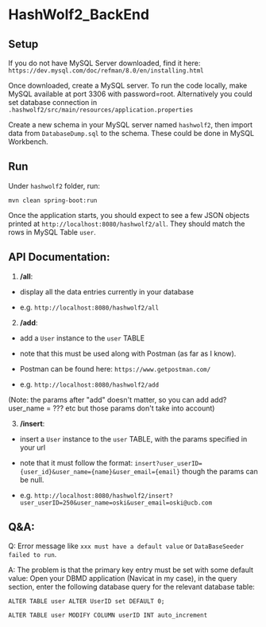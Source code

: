 # HashWolf2_BackEnd

## Setup
If you do not have MySQL Server downloaded, find it here: `https://dev.mysql.com/doc/refman/8.0/en/installing.html`

Once downloaded, create a MySQL server. To run the code locally, make MySQL available at port 3306 with password=root. Alternatively you could set database connection in `.hashwolf2/src/main/resources/application.properties`

Create a new schema in your MySQL server named `hashwolf2`, then import data from `DatabaseDump.sql` to the schema. These could be done in MySQL Workbench.

## Run
Under `hashwolf2` folder, run:
```
mvn clean spring-boot:run
```
Once the application starts, you should expect to see a few JSON objects printed at `http://localhost:8080/hashwolf2/all`. They should match the rows in MySQL Table `user`.

## API Documentation:
1. **/all**:

  - display all the data entries currently in your database

  - e.g. `http://localhost:8080/hashwolf2/all`


2. **/add**:

  - add a `User` instance to the `user` TABLE

  - note that this must be used along with Postman (as far as I know).

  - Postman can be found here: `https://www.getpostman.com/`

  - e.g. `http://localhost:8080/hashwolf2/add`

  (Note: the params after "add" doesn't matter, so you can add add?user_name = ??? etc but those params don't take into account)


3. **/insert**:

  - insert a  `User` instance to the `user` TABLE, with the params specified in your url

  - note that it must follow the format: `insert?user_userID={user_id}&user_name={name}&user_email={email}` though the params can be null.

  - e.g. `http://localhost:8080/hashwolf2/insert?user_userID=250&user_name=oski&user_email=oski@ucb.com`

## Q&A:
Q: Error message like `xxx must have a default value` or `DataBaseSeeder failed to run`.

A: The problem is that the primary key entry must be set with some default value:
Open your DBMD application (Navicat in my case), in the query section, enter the following database query for the relevant database table:
```
ALTER TABLE user ALTER UserID set DEFAULT 0;  

ALTER TABLE user MODIFY COLUMN userID INT auto_increment
```
